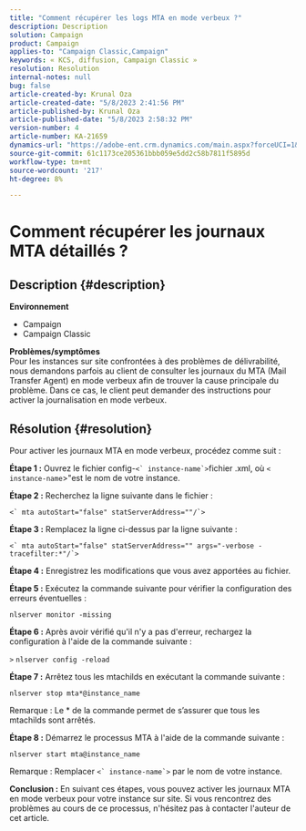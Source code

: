 ```yaml
---
title: "Comment récupérer les logs MTA en mode verbeux ?"
description: Description
solution: Campaign
product: Campaign
applies-to: "Campaign Classic,Campaign"
keywords: « KCS, diffusion, Campaign Classic »
resolution: Resolution
internal-notes: null
bug: false
article-created-by: Krunal Oza
article-created-date: "5/8/2023 2:41:56 PM"
article-published-by: Krunal Oza
article-published-date: "5/8/2023 2:58:32 PM"
version-number: 4
article-number: KA-21659
dynamics-url: "https://adobe-ent.crm.dynamics.com/main.aspx?forceUCI=1&pagetype=entityrecord&etn=knowledgearticle&id=96c23f76-aeed-ed11-8849-6045bd006268"
source-git-commit: 61c1173ce205361bbb059e5dd2c58b7811f5895d
workflow-type: tm+mt
source-wordcount: '217'
ht-degree: 8%

---
```


# Comment récupérer les journaux MTA détaillés ?

## Description {#description}

<b>Environnement</b>
- Campaign
- Campaign Classic



<b>Problèmes/symptômes</b><br>Pour les instances sur site confrontées à des problèmes de délivrabilité, nous demandons parfois au client de consulter les journaux du MTA (Mail Transfer Agent) en mode verbeux afin de trouver la cause principale du problème. Dans ce cas, le client peut demander des instructions pour activer la journalisation en mode verbeux.
 

## Résolution {#resolution}


Pour activer les journaux MTA en mode verbeux, procédez comme suit :

<b>Étape 1 :</b>
Ouvrez le fichier config-``<` instance-name`>``fichier .xml, où `<` `instance-name`>&quot;est le nom de votre instance.

<b>Étape 2 :</b>
Recherchez la ligne suivante dans le fichier :

``<` mta autoStart="false" statServerAddress=""/`>``

<b>Étape 3 :</b>
Remplacez la ligne ci-dessus par la ligne suivante :

``<` mta autoStart="false" statServerAddress="" args="-verbose -tracefilter:*"/`>``

<b>Étape 4 :</b>
Enregistrez les modifications que vous avez apportées au fichier.

<b>Étape 5 :</b>
Exécutez la commande suivante pour vérifier la configuration des erreurs éventuelles :

`nlserver monitor -missing`

<b>Étape 6 :</b>
Après avoir vérifié qu&#39;il n&#39;y a pas d&#39;erreur, rechargez la configuration à l&#39;aide de la commande suivante :

`>` `nlserver config -reload`

<b>Étape 7 :</b>
Arrêtez tous les mtachilds en exécutant la commande suivante :

`nlserver stop mta*@instance_name`

Remarque : Le \* de la commande permet de s’assurer que tous les mtachilds sont arrêtés.

<b>Étape 8 :</b>
Démarrez le processus MTA à l&#39;aide de la commande suivante :

`nlserver start mta@instance_name`

Remarque : Remplacer ``<` instance-name`>`` par le nom de votre instance.

<b>Conclusion :</b>
En suivant ces étapes, vous pouvez activer les journaux MTA en mode verbeux pour votre instance sur site. Si vous rencontrez des problèmes au cours de ce processus, n&#39;hésitez pas à contacter l&#39;auteur de cet article.
